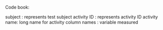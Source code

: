 Code book:

subject : represents test subject activity ID : represents activity ID activity name: long name for activity column names : variable measured

